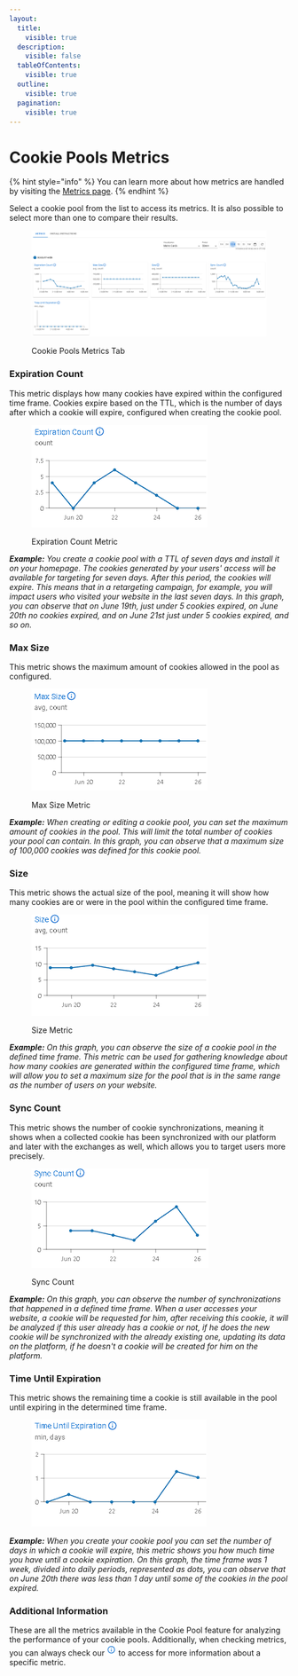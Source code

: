 ```yaml
---
layout:
  title:
    visible: true
  description:
    visible: false
  tableOfContents:
    visible: true
  outline:
    visible: true
  pagination:
    visible: true
---
```


# Cookie Pools Metrics

{% hint style="info" %}
You can learn more about how metrics are handled by visiting the [Metrics page](../../metrics.md).&#x20;
{% endhint %}

Select a cookie pool from the list to access its metrics. It is also possible to select more than one to compare their results.

<figure><img src="../../../.gitbook/assets/image (225) (2).png" alt=""><figcaption><p>Cookie Pools Metrics Tab</p></figcaption></figure>

### **Expiration Count**

This metric displays how many cookies have expired within the configured time frame. Cookies expire based on the TTL, which is the number of days after which a cookie will expire, configured when creating the cookie pool.

<figure><img src="../../../.gitbook/assets/image (256).png" alt=""><figcaption><p>Expiration Count Metric</p></figcaption></figure>

_**Example:** You create a cookie pool with a TTL of seven days and install it on your homepage. The cookies generated by your users' access will be available for targeting for seven days. After this period, the cookies will expire. This means that in a retargeting campaign, for example, you will impact users who visited your website in the last seven days. In this graph, you can observe that on June 19th, just under 5 cookies expired, on June 20th no cookies expired, and on June 21st just under 5 cookies expired, and so on._

### **Max Size**

This metric shows the maximum amount of cookies allowed in the pool as configured.

<figure><img src="../../../.gitbook/assets/image (257).png" alt=""><figcaption><p>Max Size Metric</p></figcaption></figure>

_**Example:** When creating or editing a cookie pool, you can set the maximum amount of cookies in the pool. This will limit the total number of cookies your pool can contain. In this graph, you can observe that a maximum size of 100,000 cookies was defined for this cookie pool._

### **Size**

This metric shows the actual size of the pool, meaning it will show how many cookies are or were in the pool within the configured time frame.

<figure><img src="../../../.gitbook/assets/image (258).png" alt=""><figcaption><p>Size Metric</p></figcaption></figure>

_**Example:** On this graph, you can observe the size of a cookie pool in the defined time frame. This metric can be used for gathering knowledge about how many cookies are generated within the configured time frame, which will allow you to set a maximum size for the pool that is in the same range as the number of users on your website._

### **Sync Count**

This metric shows the number of cookie synchronizations, meaning it shows when a collected cookie has been synchronized with our platform and later with the exchanges as well, which allows you to target users more precisely.

<figure><img src="../../../.gitbook/assets/image (259).png" alt=""><figcaption><p>Sync Count</p></figcaption></figure>

_**Example:** On this graph, you can observe the number of synchronizations that happened in a defined time frame. When a user accesses your website, a cookie will be requested for him, after receiving this cookie, it will be analyzed if this user already has a cookie or not, if he does the new cookie will be synchronized with the already existing one, updating its data on the platform, if he doesn't a cookie will be created for him on the platform._

### **Time Until Expiration**

This metric shows the remaining time a cookie is still available in the pool until expiring in the determined time frame.

<figure><img src="../../../.gitbook/assets/image (260).png" alt=""><figcaption></figcaption></figure>

_**Example:** When you create your cookie pool you can set the number of days in which a cookie will expire, this metric shows you how much time you have until a cookie expiration. On this graph, the time frame was 1 week, divided into daily periods, represented as dots, you can observe that on June 20th there was less than 1 day until some of the cookies in the pool expired._

### Additional Information

These are all the metrics available in the Cookie Pool feature for analyzing the performance of your cookie pools. Additionally, when checking metrics, you can always check our <img src="../../../.gitbook/assets/image (28) (2).png" alt="Information" data-size="line"> to access for more information about a specific metric.
